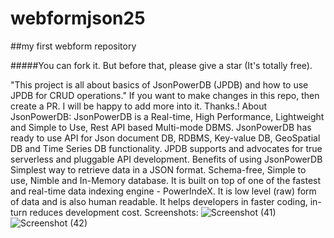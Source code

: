 # webformjson25
##my first webform repository

#####You can fork it. But before that, please give a star (It's totally free).


"This project is all about basics of JsonPowerDB (JPDB) and how to use JPDB for CRUD operations."
If you want to make changes in this repo, then create a PR. I will be happy to add more into it. Thanks.!
About JsonPowerDB:
JsonPowerDB is a Real-time, High Performance, Lightweight and Simple to Use, Rest API based Multi-mode DBMS. JsonPowerDB has ready to use API for Json document DB, RDBMS, Key-value DB, GeoSpatial DB and Time Series DB functionality. JPDB supports and advocates for true serverless and pluggable API development.
Benefits of using JsonPowerDB
Simplest way to retrieve data in a JSON format.
Schema-free, Simple to use, Nimble and In-Memory database.
It is built on top of one of the fastest and real-time data indexing engine - PowerIndeX.
It is low level (raw) form of data and is also human readable.
It helps developers in faster coding, in-turn reduces development cost.
Screenshots:
![Screenshot (41)](https://user-images.githubusercontent.com/90754145/204446580-591dffa5-b607-4710-a3f2-62d165f36ca9.png)
![Screenshot (42)](https://user-images.githubusercontent.com/90754145/204446685-f3d04be4-ba44-4733-bf81-30ec110077e1.png)
